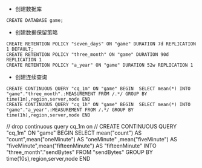 * 创建数据库
```
CREATE DATABASE game;
```
* 创建数据保留策略
```
CREATE RETENTION POLICY "seven_days" ON "game" DURATION 7d REPLICATION 1 DEFAULT;
CREATE RETENTION POLICY "three_month" ON "game" DURATION 90d REPLICATION 1
CREATE RETENTION POLICY "a_year" ON "game" DURATION 52w REPLICATION 1
```


* 创建连续查询
```
CREATE CONTINUOUS QUERY "cq_1m" ON "game" BEGIN  SELECT mean(*) INTO "game"."three_month".:MEASUREMENT FROM /.*/ GROUP BY time(1m),region,server,node END
CREATE CONTINUOUS QUERY "cq_1h" ON "game" BEGIN  SELECT mean(*) INTO "game"."a_year".:MEASUREMENT FROM /.*/ GROUP BY time(1h),region,server,node END
```

// drop continuous query cq_1m on 
// CREATE CONTINUOUS QUERY "cq_1m" ON "game" BEGIN SELECT mean("count") AS "count",mean("oneMinute") AS "oneMinute" ,mean("fiveMinute") AS "fiveMinute",mean("fifteenMinute") AS "fifteenMinute" INTO "three_month"."sendBytes" FROM "sendBytes" GROUP BY time(10s),region,server,node END